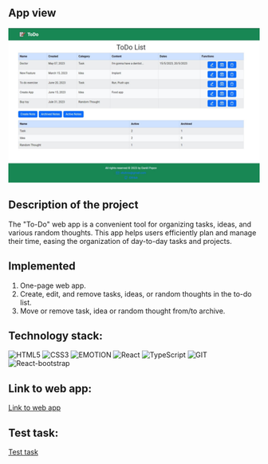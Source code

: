 ## App view

![Overview](./assets/overview.jpg)

## Description of the project

The "To-Do" web app is a convenient tool for organizing tasks, ideas, and various random thoughts. This app helps users efficiently plan and manage their time, easing the organization of day-to-day tasks and projects.

## Implemented

1. One-page web app.
2. Create, edit, and remove tasks, ideas, or random thoughts in the to-do list.
3. Move or remove task, idea or random thought from/to archive.

## Technology stack:

![HTML5](https://img.shields.io/badge/HTML5-E34F26?style=for-the-badge&logo=html5&logoColor=white)
![CSS3](https://img.shields.io/badge/CSS3-1572B6?style=for-the-badge&logo=css3&logoColor=white)
![EMOTION](https://img.shields.io/badge/emotion-CC6699?style=for-the-badge&logoColor=white)
![React](https://img.shields.io/badge/React-20232A?style=for-the-badge&logo=react&logoColor=61DAFB)
![TypeScript](https://img.shields.io/badge/TypeScript-007ACC?style=for-the-badge&logo=typescript&logoColor=white)
![GIT](https://img.shields.io/badge/GIT-E44C30?style=for-the-badge&logo=git&logoColor=white)
![React-bootstrap](https://img.shields.io/badge/Reactbootstrap-35FFF8?style=for-the-badge)

## Link to web app:

[Link to web app](https://radency-ht-02-git-main-daniilpopov0809.vercel.app/)

## Test task:

[Test task](https://drive.google.com/file/d/1vjMwHT-Jna276WCR-xR_Xgh-rwKkBEB0/view?usp=drive_link)
